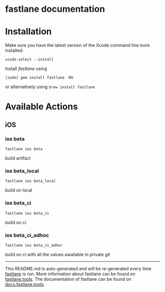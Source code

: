 fastlane documentation
================
# Installation

Make sure you have the latest version of the Xcode command line tools installed:

```
xcode-select --install
```

Install _fastlane_ using
```
[sudo] gem install fastlane -NV
```
or alternatively using `brew install fastlane`

# Available Actions
## iOS
### ios beta
```
fastlane ios beta
```
build artifact
### ios beta_local
```
fastlane ios beta_local
```
build on local
### ios beta_ci
```
fastlane ios beta_ci
```
build on ci
### ios beta_ci_adhoc
```
fastlane ios beta_ci_adhoc
```
build on ci with all the values awailable in private git

----

This README.md is auto-generated and will be re-generated every time [fastlane](https://fastlane.tools) is run.
More information about fastlane can be found on [fastlane.tools](https://fastlane.tools).
The documentation of fastlane can be found on [docs.fastlane.tools](https://docs.fastlane.tools).
